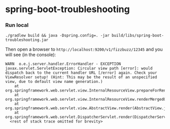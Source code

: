 # spring-boot-troubleshooting

### Run local
```
./gradlew build && java -Dspring.config=. -jar build/libs/spring-boot-troubleshooting.jar
```

Then open a browser to `http://localhost:9200/v1/fizzbuzz/12345` and you will see (in the console):

```
WARN  o.e.j.server.handler.ErrorHandler - EXCEPTION
javax.servlet.ServletException: Circular view path [error]: would dispatch back to the current handler URL [/error] again. Check your ViewResolver setup! (Hint: This may be the result of an unspecified view, due to default view name generation.)
	at org.springframework.web.servlet.view.InternalResourceView.prepareForRendering(InternalResourceView.java:205)
	at org.springframework.web.servlet.view.InternalResourceView.renderMergedOutputModel(InternalResourceView.java:145)
	at org.springframework.web.servlet.view.AbstractView.render(AbstractView.java:303)
	at org.springframework.web.servlet.DispatcherServlet.render(DispatcherServlet.java:1286)
  <rest of stack trace omitted for brevity>
```

